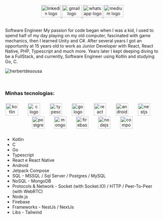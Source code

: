 <div align="center">
  <a href="https://www.linkedin.com/in/herbert-de-sousa-vilela-311638230" target="_blank">
    <img src="https://raw.githubusercontent.com/maurodesouza/profile-readme-generator/master/src/assets/icons/social/linkedin/default.svg" width="64" height="40" alt="linkedin logo"  />
  </a>
  <a href="sousaherbert138@gmail.com" target="_blank">
    <img src="https://raw.githubusercontent.com/maurodesouza/profile-readme-generator/master/src/assets/icons/social/gmail/default.svg" width="64" height="40" alt="gmail logo"  />
  </a>
  <a href="https://whatsa.me/5511952875335" target="_blank">
    <img src="https://raw.githubusercontent.com/maurodesouza/profile-readme-generator/master/src/assets/icons/social/whatsapp/default.svg" width="64" height="40" alt="whatsapp logo"  />
  </a>
  <a href="https://medium.com/@sousaherbert" target="_blank">
    <img src="https://raw.githubusercontent.com/rahuldkjain/github-profile-readme-generator/master/src/images/icons/Social/medium.svg" width="64" height="40" alt="medium logo"  />
  </a>
</div>

<br />

<p align="left">Software Engineer
My passion for code began when I was a kid, I used to spend half of my day playing on my old computer, fascinated with game mechanics, then I learned Unity and C#. After several years I got an opportunity at 15 years old to work as Junior Developer with React, React Native, PHP, Typescript and much more. Years later I kept deeping diving to be a FullStack, and currently, Software Engineer using Kotlin and studying Go, C.

<br />

<p><img align="center" src="https://github-readme-stats.vercel.app/api/top-langs?username=herbertdesousa&show_icons=true&locale=en&layout=compact" alt="herbertdesousa" /></p>

<br />

<h3 align="left">Minhas tecnologias:</h3>

###

<div align="center">
  <img src="https://cdn.jsdelivr.net/gh/devicons/devicon@latest/icons/kotlin/kotlin-original.svg" alt="kotlin logo"  height="40" />
  <img width="24" />     
  <img src="https://cdn.jsdelivr.net/gh/devicons/devicon@latest/icons/c/c-original.svg" alt="c logo"  height="40" />
  <img width="24" />
  <img src="https://cdn.jsdelivr.net/gh/devicons/devicon@latest/icons/typescript/typescript-original.svg" alt="typescript logo" height="40" />
  <img width="24" />
  <img src="https://cdn.jsdelivr.net/gh/devicons/devicon@latest/icons/go/go-original.svg" alt="go logo"  height="40" />
  <img width="24" />       
  <img src="https://cdn.jsdelivr.net/gh/devicons/devicon@latest/icons/react/react-original.svg" alt="react logo" height="40" />
  <img width="24" />
  <img src="https://cdn.jsdelivr.net/gh/devicons/devicon@latest/icons/android/android-original.svg" alt="android logo" height="40" />
  <img width="24" />
  <img src="https://cdn.jsdelivr.net/gh/devicons/devicon@latest/icons/nestjs/nestjs-original.svg" alt="nestjs logo"  height="40" />
  <img width="24" />
  <img src="https://cdn.jsdelivr.net/gh/devicons/devicon@latest/icons/postgresql/postgresql-original.svg" alt="postgres logo" height="40" />
  <img width="24" />
  <img src="https://cdn.jsdelivr.net/gh/devicons/devicon@latest/icons/mongodb/mongodb-original.svg" alt="mongodb logo" height="40" />
  <img width="24" />
  <img src="https://cdn.jsdelivr.net/gh/devicons/devicon@latest/icons/firebase/firebase-original.svg" alt="firebase logo" height="40" />
  <img width="24" />
  <img src="https://cdn.jsdelivr.net/gh/devicons/devicon@latest/icons/nodejs/nodejs-original.svg" alt="nodejs logo" height="40" />
  <img width="24" />
  <img src="https://cdn.jsdelivr.net/gh/devicons/devicon@latest/icons/jetpackcompose/jetpackcompose-original.svg" alt="compose logo" height="40" />
</div>

###

* Kotlin
* C
* Go
* Typescript
* React e React Native
* Android
* Jetpack Compose
* SQL - MSSQL / Sql Server / Postgres / MySQL
* NoSQL - MongoDB
* Protocols & Network - Socket (with Socket.IO) / HTTP / Peer-To-Peer (with WebRTC)
* Node.js
* Firebase
* Frameworks - NestJs / NextJs
* Libs - Tailwind
